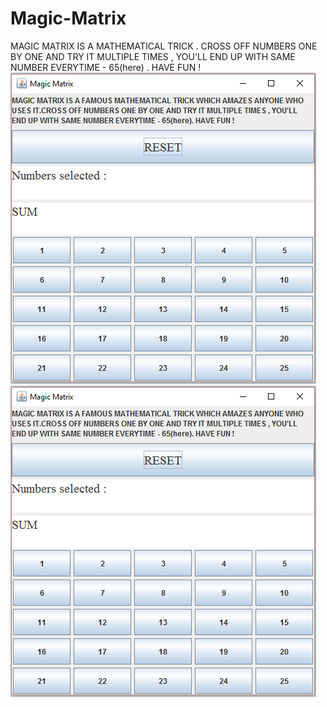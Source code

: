 # Magic-Matrix
MAGIC MATRIX IS A MATHEMATICAL TRICK .
CROSS OFF NUMBERS ONE BY ONE AND TRY IT MULTIPLE TIMES , 
YOU'LL END UP WITH SAME NUMBER EVERYTIME - 65(here) .
HAVE FUN ! 
![Main](main.png)
![Main](main.png)
